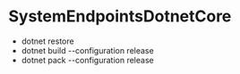 ﻿# SystemEndpointsDotnetCore

- dotnet restore
- dotnet build --configuration release
- dotnet pack --configuration release
